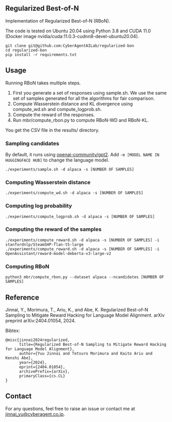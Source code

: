 ## Regularized Best-of-N

Implementation of Regularized Best-of-N (RBoN).

The code is tested on Ubuntu 20.04 using Python 3.8 and CUDA 11.0 (Docker image nvidia/cuda:11.0.3-cudnn8-devel-ubuntu20.04).


```
git clone git@github.com:CyberAgentAILab/regularized-bon
cd regularized-bon
pip install -r requirements.txt
```

## Usage

Running RBoN takes multiple steps. 

1. First you generate a set of responses using sample.sh. We use the same set of samples generated for all the algorithms for fair comparison.
2. Compute Wasserstein distance and KL divergence using compute_wd.sh and compute_logprob.sh. 
3. Compute the reward of the responses.
3. Run mbr/compute_rbon.py to compute RBoN-WD and RBoN-KL.

You get the CSV file in the results/ directory.

### Sampling candidates

By default, it runs using [openai-community/gpt2](https://huggingface.co/openai-community/gpt2). Add `-m [MODEL NAME IN HUGGINGFACE HUB]` to change the language model.

```
./experiments/sample.sh -d alpaca -s [NUMBER OF SAMPLES] 
```

### Computing Wasserstein distance

```
./experiments/compute_wd.sh -d alpaca -s [NUMBER OF SAMPLES] 
```

### Computing log probability

```
./experiments/compute_logprob.sh -d alpaca -s [NUMBER OF SAMPLES] 
```

### Computing the reward of the samples

```
./experiments/compute_reward.sh -d alpaca -s [NUMBER OF SAMPLES] -i stanfordnlp/SteamSHP-flan-t5-large
./experiments/compute_reward.sh -d alpaca -s [NUMBER OF SAMPLES] -i OpenAssistant/reward-model-deberta-v3-large-v2
```


### Computing RBoN
```
python3 mbr/compute_rbon.py --dataset alpaca --ncandidates [NUMBER OF SAMPLES]
```


## Reference

Jinnai, Y., Morimura, T., Ariu, K., and Abe, K. Regularized Best-of-N Sampling to Mitigate Reward Hacking for Language Model Alignment. arXiv preprint arXiv:2404.01054, 2024.

Bibtex:
```
@misc{jinnai2024regularized,
      title={Regularized Best-of-N Sampling to Mitigate Reward Hacking for Language Model Alignment}, 
      author={Yuu Jinnai and Tetsuro Morimura and Kaito Ariu and Kenshi Abe},
      year={2024},
      eprint={2404.01054},
      archivePrefix={arXiv},
      primaryClass={cs.CL}
}
```

## Contact
For any questions, feel free to raise an issue or contact me at jinnai_yu@cyberagent.co.jp.
